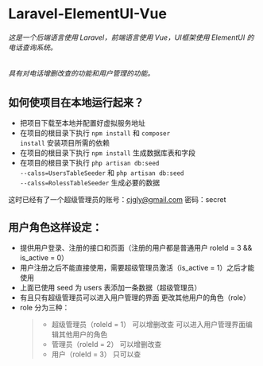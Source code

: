 # Laravel-ElementUI-Vue

###### 这是一个后端语言使用 Laravel，前端语言使用 Vue，UI框架使用 ElementUI 的电话查询系统。
###### 具有对电话增删改查的功能和用户管理的功能。

## 如何使项目在本地运行起来？
* 把项目下载至本地并配置好虚拟服务地址
* 在项目的根目录下执行 <code>npm install</code> 和 <code>composer install</code> 安装项目所需的依赖
* 在项目的根目录下执行 <code>npm install</code> 生成数据库表和字段
* 在项目的根目录下执行 <code>php artisan db:seed --calss=UsersTableSeeder</code> 和 <code>php artisan db:seed --calss=RolessTableSeeder</code> 生成必要的数据

这时已经有了一个超级管理员的账号：cjgly@gmail.com 密码：secret

## 用户角色这样设定：
* 提供用户登录、注册的接口和页面（注册的用户都是普通用户 roleId = 3 && is_active = 0）
* 用户注册之后不能直接使用，需要超级管理员激活（is_active = 1）之后才能使用
* 上面已使用 seed 为 users 表添加一条数据（超级管理员）
* 有且只有超级管理员可以进入用户管理的界面 更改其他用户的角色（role）
* role 分为三种： 
    > * 超级管理员（roleId = 1） 可以增删改查 可以进入用户管理界面编辑其他用户的角色
    > * 管理员（roleId = 2） 可以增删改查 
    > * 用户（roleId = 3） 只可以查


